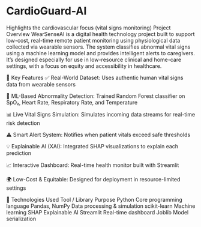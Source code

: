 # CardioGuard-AI
Highlights the cardiovascular focus (vital signs monitoring)
Project Overview
WearSenseAI is a digital health technology project built to support low-cost, real-time remote patient monitoring using physiological data collected via wearable sensors. The system classifies abnormal vital signs using a machine learning model and provides intelligent alerts to caregivers. It’s designed especially for use in low-resource clinical and home-care settings, with a focus on equity and accessibility in healthcare.

🎯 Key Features
✅ Real-World Dataset: Uses authentic human vital signs data from wearable sensors

🤖 ML-Based Abnormality Detection: Trained Random Forest classifier on SpO₂, Heart Rate, Respiratory Rate, and Temperature

📊 Live Vital Signs Simulation: Simulates incoming data streams for real-time risk detection

⚠️ Smart Alert System: Notifies when patient vitals exceed safe thresholds

💡 Explainable AI (XAI): Integrated SHAP visualizations to explain each prediction

📈 Interactive Dashboard: Real-time health monitor built with Streamlit

🌍 Low-Cost & Equitable: Designed for deployment in resource-limited settings

🧠 Technologies Used
Tool / Library	Purpose
Python	Core programming language
Pandas, NumPy	Data processing & simulation
scikit-learn	Machine learning
SHAP	Explainable AI
Streamlit	Real-time dashboard
Joblib	Model serialization
